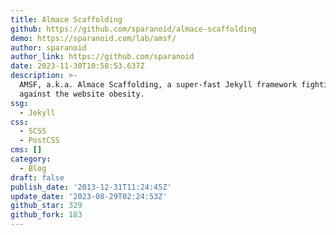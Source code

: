 ```yaml
---
title: Almace Scaffolding
github: https://github.com/sparanoid/almace-scaffolding
demo: https://sparanoid.com/lab/amsf/
author: sparanoid
author_link: https://github.com/sparanoid
date: 2023-11-30T10:58:53.637Z
description: >-
  AMSF, a.k.a. Almace Scaffolding, a super-fast Jekyll framework fighting
  against the website obesity.
ssg:
  - Jekyll
css:
  - SCSS
  - PostCSS
cms: []
category:
  - Blog
draft: false
publish_date: '2013-12-31T11:24:45Z'
update_date: '2023-08-29T02:24:53Z'
github_star: 329
github_fork: 183
---
```

